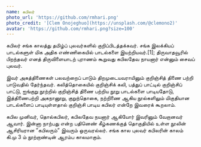 ```yaml
---
name: கபிலர்
photo_url: 'https://github.com/rmhari.png'
photo_credit: '[Clem Onojeghuo](https://unsplash.com/@clemono2)'
avatar: 'https://github.com/rmhari.png?size=100'
---
```


கபிலர் சங்க காலத்து தமிழ்ப் புலவர்களில் குறிப்பிடத்தக்கவர். சங்க இலக்கியப் பாடல்களுள் மிக அதிக எண்ணிகையில் பாடல்களை இயற்றியவர்.[1]; திருவாதவூரில் பிறந்தவர் எனத் திருவிளையாடற் புராணம் கூறுவது கபிலதேவ நாயனார் என்னும் சைவப் புலவர்.

இவர் அகத்திணைகள் பலவற்றைப் பாடும் திறமுடையவராயினும் குறிஞ்சித் திணை பற்றி பாடுவதில் தேர்ந்தவர். கலித்தொகையில் குறிஞ்சிக் கலி, பத்துப் பாட்டில் குறிஞ்சிப் பாட்டு, ஐங்குறு நூற்றில் குறிஞ்சித் திணை பற்றிய நூறு பாடல்களை பாடியதோடு, இத்திணைபற்றி அகநானூறு, குறுந்தொகை, நற்றிணை ஆகிய நூல்களிலும் மிகுதியான பாடல்களைப் பாடியுள்ளதால் குறிஞ்சி பாடிய கபிலர் என்றே இவரைக் கூறலாம்.

கபில முனிவர், தொல்கபிலர், கபிலதேவ நயனார் ஆகியோர் இவரினும் வேறானவர் ஆவார். இன்னா நாற்பது என்ற பதினெண் கீழ்கணக்குத் தொகுதியில் உள்ள நூலின் ஆசிரியரான ”கபிலரும்” இவரும் ஒருவரல்லர். சங்க கால புலவர் கபிலரின் காலம் கி.மு 3 ம் நூற்றாண்டின் ஆரம்ப காலமாகும்.